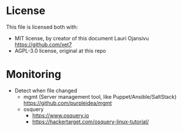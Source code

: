 # License

This file is licensed both with:

- MIT license, by creator of this document Lauri Ojansivu https://github.com/xet7
- AGPL-3.0 license, original at this repo

# Monitoring

- Detect when file changed
  - mgmt (Server management tool, like Puppet/Ansible/SaltStack) https://github.com/purpleidea/mgmt
  - osquery
    - https://www.osquery.io
    - https://hackertarget.com/osquery-linux-tutorial/
